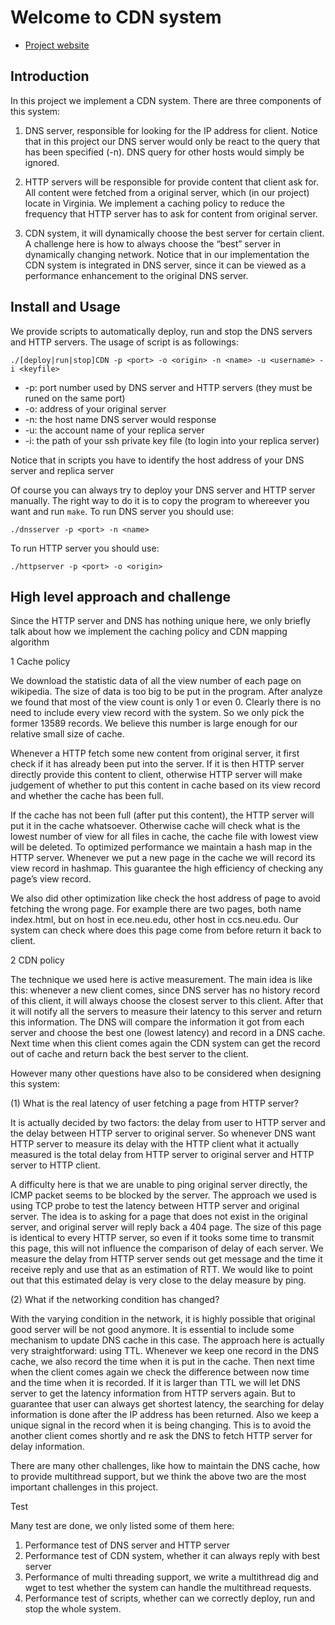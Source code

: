 # Welcome to CDN system

* [Project website](http://david.choffnes.com/classes/cs4700sp15/project5.php)

Introduction
---------------


In this project we implement a CDN system. There are three components of this system:

1. DNS server, responsible for looking for the IP address for client. Notice that in this project our DNS server would only be react to the query that has been specified (-n). DNS query for other hosts would simply be ignored.

2. HTTP servers will be responsible for provide content that client ask for. All content were fetched from a original server, which (in our project) locate in Virginia. We implement a caching policy to reduce the frequency that HTTP server has to ask for content from original server.

3. CDN system, it will dynamically choose the best server for certain client. A challenge here is how to always choose the “best” server in dynamically changing network. Notice that in our implementation the CDN system is integrated in DNS server, since it can be viewed as a performance enhancement to the original DNS server.

Install and Usage
-----------------

We provide scripts to automatically deploy, run and stop the DNS servers and HTTP servers. The usage of script is as followings:

`./[deploy|run|stop]CDN -p <port> -o <origin> -n <name> -u <username> -i <keyfile>`

* -p: port number used by DNS server and HTTP servers (they must be runed on the same port)
* -o: address of your original server
* -n: the host name DNS server would response
* -u: the account name of your replica server
* -i: the path of your ssh private key file (to login into your replica server)

Notice that in scripts you have to identify the host address of your DNS server and replica server

Of course you can always try to deploy your DNS server and HTTP server manually. The right way to do it is to copy the program to whereever you want and run `make`. To run DNS server you should use:

`./dnsserver -p <port> -n <name>`

To run HTTP server you should use:

`./httpserver -p <port> -o <origin>`

High level approach and challenge 
--------------------------------

Since the HTTP server and DNS has nothing unique here, we only briefly talk about how we implement the caching policy and CDN mapping algorithm

1 Cache policy 

We download the statistic data of all the view number of each page on wikipedia. The size of data is too big to be put in the program. After analyze we found that most of the view count is only 1 or even 0. Clearly there is no need to include every view record with the system. So we only pick the former 13589 records. We believe this number is large enough for our relative small size of cache.

Whenever a HTTP fetch some new content from original server, it first check if it has already been put into the server. If it is then HTTP server directly provide this content to client, otherwise HTTP server will make judgement of whether to put this content in cache based on its view record and whether the cache has been full.

If the cache has not been full (after put this content), the HTTP server will put it in the cache whatsoever. Otherwise cache will check what is the lowest number of view for all files in cache, the cache file with lowest view will be deleted. To optimized performance we maintain a hash map in the HTTP server. Whenever we put a new page in the cache we will record its view record in hashmap. This guarantee the high efficiency of checking any page’s view record. 

We also did other optimization like check the host address of page to avoid fetching the wrong page. For example there are two pages, both name index.html, but on host in ece.neu.edu, other host in ccs.neu.edu. Our system can check where does this page come from before return it back to client. 

2 CDN policy

The technique we used here is active measurement. The main idea is like this: whenever a new client comes, since DNS server has no history record of this client, it will always choose the closest server to this client. After that it will notify all the servers to measure their latency to this server and return this information. The DNS will compare the information it got from each server and choose the best one (lowest latency) and record in a DNS cache. Next time when this client comes again the CDN system can get the record out of cache and return back the best server to the client. 

However many other questions have also to be considered when designing this system:

(1) What is the real latency of user fetching a page from HTTP server?

It is actually decided by two factors: the delay from user to HTTP server and the delay between HTTP server to original server. So whenever DNS want HTTP server to measure its delay with the HTTP client what it actually measured is the total delay from HTTP server to original server and HTTP server to HTTP client. 

A difficulty here is that we are unable to ping original server directly, the ICMP packet seems to be blocked by the server. The approach we used is using TCP probe to test the latency between HTTP server and original server. The idea is to asking for a page that does not exist in the original server, and original server will reply back a 404 page. The size of this page is identical to every HTTP server, so even if it tooks some time to transmit this page, this will not influence the comparison of delay of each server. We measure the delay from HTTP server sends out get message and the time it receive reply and use that as an estimation of RTT. We would like to point out that this estimated delay is very close to the delay measure by ping.

(2) What if the networking condition has changed?

With the varying condition in the network, it is highly possible that original good server will be not good anymore. It is essential to include some mechanism to update DNS cache in this case. The approach here is actually very straightforward: using TTL. Whenever we keep one record in the DNS cache, we also record the time when it is put in the cache. Then next time when the client comes again we check the difference between now time and the time when it is recorded. If it is larger than TTL we will let DNS server to get the latency information from HTTP servers again. But to guarantee that user can always get shortest latency, the searching for delay information is done after the IP address has been returned. Also we keep a unique signal in the record when it is being changing. This is to avoid the another client comes shortly and re ask the DNS to fetch HTTP server for delay information. 


There are many other challenges, like how to maintain the DNS cache, how to provide multithread support, but we think the above two are the most important challenges in this project.


Test

Many test are done, we only listed some of  them here:

1. Performance test of DNS server and HTTP server
2. Performance test of CDN system, whether it can always reply with best server
3. Performance of multi threading support, we write a multithread dig and wget to test whether the system can handle the multithread requests.
4. Performance test of scripts, whether can we correctly deploy, run and stop the whole system.


